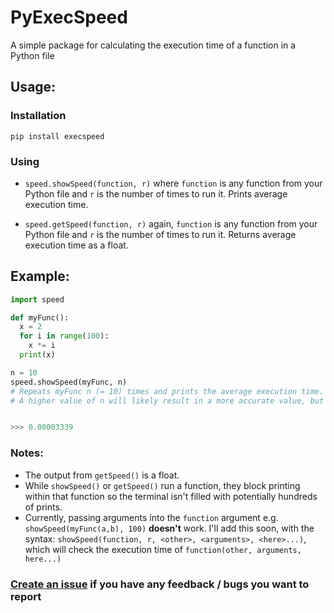 # PyExecSpeed

A simple package for calculating the execution time of a function in a Python file

## Usage:

### Installation
`pip install execspeed`

### Using
* `speed.showSpeed(function, r)`
  where `function` is any function from your Python file and `r` is the number of times to run it. 
  Prints average execution time.

* `speed.getSpeed(function, r)`
  again, `function` is any function from your Python file and `r` is the number of times to run it. 
  Returns average execution time as a float.

## Example:
```py
import speed

def myFunc():
  x = 2
  for i in range(100):
    x *= i
  print(x)

n = 10
speed.showSpeed(myFunc, n) 
# Repeats myFunc n (= 10) times and prints the average execution time. 
# A higher value of n will likely result in a more accurate value, but will take longer.


>>> 0.00003339
```

### Notes:

* The output from `getSpeed()` is a float.
* While `showSpeed()` or `getSpeed()` run a function, they block printing within that function so the terminal isn't filled with potentially hundreds of prints.
* Currently, passing arguments into the `function` argument e.g. `showSpeed(myFunc(a,b), 100)` **doesn't** work. I'll add this soon, with the syntax: `showSpeed(function, r, <other>, <arguments>, <here>...)`, which will check the execution time of `function(other, arguments, here...)`


### [Create an issue](https://github.com/Astrochamp/speed/issues) if you have any feedback / bugs you want to report